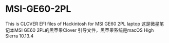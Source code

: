 # MSI-GE60-2PL
This is CLOVER EFI files of Hackintosh for MSI GE60 2PL laptop
这是微星笔记本MSI GE60 2PL的黑苹果Clover 引导文件，黑苹果系统是macOS High Sierra 10.13.4
